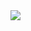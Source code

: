 <img src="https://capsule-render.vercel.app/api?type=waving&color=auto&height=200&section=header&text=Kim's GitHub&fontSize=90" />
